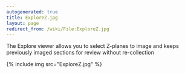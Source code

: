 ```yaml
---
autogenerated: true
title: ExploreZ.jpg
layout: page
redirect_from: /wiki/File:ExploreZ.jpg
---
```


The Explore viewer allows you to select Z-planes to image and keeps
previously imaged sections for review without re-collection

{% include img src="ExploreZ.jpg" %}
